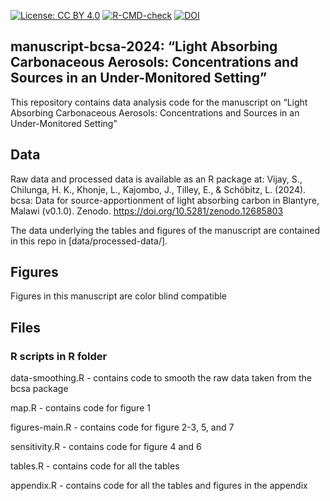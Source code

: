 
<!-- README.md is generated from README.Rmd. Please edit that file -->
<!-- badges: start -->

[![License: CC BY
4.0](https://img.shields.io/badge/License-CC_BY_4.0-lightgrey.svg)](https://creativecommons.org/licenses/by/4.0/)
[![R-CMD-check](https://github.com/Global-Health-Engineering/bcsa/actions/workflows/R-CMD-check.yaml/badge.svg)](https://github.com/Global-Health-Engineering/bcsa/actions/workflows/R-CMD-check.yaml)
[![DOI](https://zenodo.org/badge/686992598.svg)](https://zenodo.org/doi/10.5281/zenodo.10878607)
<!-- badges: end -->

## manuscript-bcsa-2024: “Light Absorbing Carbonaceous Aerosols: Concentrations and Sources in an Under-Monitored Setting”

This repository contains data analysis code for the manuscript on “Light
Absorbing Carbonaceous Aerosols: Concentrations and Sources in an
Under-Monitored Setting”

## Data

Raw data and processed data is available as an R package at: Vijay, S.,
Chilunga, H. K., Khonje, L., Kajombo, J., Tilley, E., & Schöbitz, L.
(2024). bcsa: Data for source-apportionment of light absorbing carbon in
Blantyre, Malawi (v0.1.0). Zenodo.
<https://doi.org/10.5281/zenodo.12685803>

The data underlying the tables and figures of the manuscript are
contained in this repo in \[data/processed-data/\].

## Figures

Figures in this manuscript are color blind compatible

## Files

### R scripts in R folder

data-smoothing.R - contains code to smooth the raw data taken from the
bcsa package

map.R - contains code for figure 1

figures-main.R - contains code for figure 2-3, 5, and 7

sensitivity.R - contains code for figure 4 and 6

tables.R - contains code for all the tables

appendix.R - contains code for all the tables and figures in the
appendix
